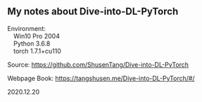 My notes about Dive-into-DL-PyTorch
----

Environment:<br> &emsp;Win10 Pro 2004<br>  &emsp;Python 3.6.8<br>   &emsp;torch 1.7.1+cu110<br>

Source: https://github.com/ShusenTang/Dive-into-DL-PyTorch

Webpage Book: https://tangshusen.me/Dive-into-DL-PyTorch/#/<br>

2020.12.20



  
